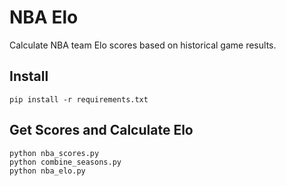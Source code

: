 # NBA Elo

Calculate NBA team Elo scores based on historical game results.

## Install

```
pip install -r requirements.txt
```

## Get Scores and Calculate Elo

```
python nba_scores.py
python combine_seasons.py
python nba_elo.py
```

